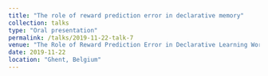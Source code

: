 ```yaml
---
title: "The role of reward prediction error in declarative memory"
collection: talks
type: "Oral presentation"
permalink: /talks/2019-11-22-talk-7
venue: "The Role of Reward Prediction Error in Declarative Learning Workshop"
date: 2019-11-22
location: "Ghent, Belgium"
---
```


